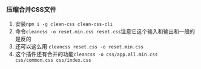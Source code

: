 ### 压缩合并CSS文件

1. 安装`npm i -g clean-css clean-css-cli`
2. 命令`cleancss -o reset.min.css reset.css`注意它这个输入和输出和一般的是反的
3. 还可以这么用 `cleancss reset.css -o reset.min.css`
4. 这个插件还有合并的功能`cleancss -o css/app.all.min.css css/common.css css/index.css`

